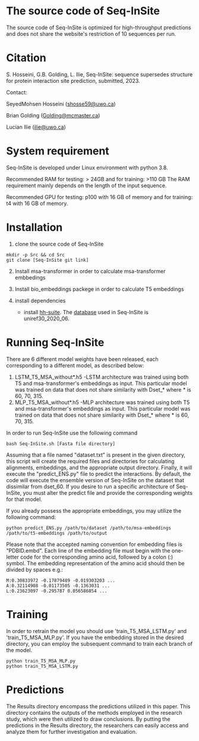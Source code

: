 # The source code of Seq-InSite
The source code of Seq-InSite is optimized for high-throughput predictions and does not share the website's restriction of 10 sequences per run.
# Citation
S. Hosseini,  G.B. Golding, L. Ilie, Seq-InSite: sequence supersedes structure for protein interaction site prediction, submitted, 2023.

Contact: 

SeyedMohsen Hosseini (shosse59@uwo.ca)

Brian Golding (Golding@mcmaster.ca)

Lucian Ilie (ilie@uwo.ca)

# System requirement
Seq-InSite is developed under Linux environment with python 3.8.

Recommended RAM for testing: > 24GB and for training: >110 GB The RAM requirement mainly depends on the length of the input sequence. 

Recommended GPU for testing: p100 with 16 GB of memory and for training: t4 with 16 GB of memory.




# Installation
1. clone the source code of Seq-InSite
```
mkdir -p Src && cd Src
git clone [Seq-InSite git link]
```
2. Install msa-transformer in order to calculate msa-transformer embbedings

3. Install bio_embeddings packege in order to calculate T5 embeddings

4. install dependencies

 
    - install [hh-suite](https://github.com/soedinglab/hh-suite). The [database](http://gwdu111.gwdg.de/~compbiol/uniclust/2020_06/) used in Seq-InSite is uniref30_2020_06.
 
# Running Seq-InSite
There are 6 different model weights have been released, each corresponding to a different model, as described below: 

1. LSTM_T5_MSA_without*.h5 -LSTM architecture was trained using both T5 and msa-transformer's embeddings as input. This particular model was trained on data that does not share similarity with Dset_* where * is 60, 70, 315.
2. MLP_T5_MSA_without*.h5 -MLP architecture was trained using both T5 and msa-transformer's embeddings as input. This particular model was trained on data that does not share similarity with Dset_* where * is 60, 70, 315.


In order to run Seq-InSite use the following command 
```
bash Seq-InSite.sh [Fasta file directory]
```
Assuming that a file named "dataset.txt" is present in the given directory, this script will create the required files and directories for calculating alignments, embeddings, and the appropriate output directory. Finally, it will execute the "predict_ENS.py" file to predict the interactions. 
By default, the code will execute the ensemble version of Seq-InSite on the dataset that dissimilar from dset_60. If you desire to run a specific architecture of Seq-InSite, you must alter the predict file and provide the corresponding weights for that model.

If you already possess the appropriate embeddings, you may utilize the following command:

```
python predict_ENS.py /path/to/dataset /path/to/msa-embeddings /path/to/t5-embeddings /path/to/output
```
Please note that the accepted naming convention for embedding files is "PDBID.embd".
Each line of the embedding file must begin with the one-letter code for the corresponding amino acid, followed by a colon (:) symbol. The embedding representation of the amino acid should then be divided by spaces e.g.:
```
M:0.30833972 -0.17879489 -0.019303203 ...
A:0.32114908 -0.01173505 -0.1363031 ...
L:0.23623097 -0.295787 0.056586854 ...
```

# Training
In order to retrain the model you should use 'train_T5_MSA_LSTM.py' and 'train_T5_MSA_MLP.py'. If you have the embedding stored in the desired directory, you can employ the subsequent command to train each branch of the model.

```
python train_T5_MSA_MLP.py
python train_T5_MSA_LSTM.py
```


# Predictions

The Results directory encompass the predictions utilized in this paper. This directory contains the outputs of the methods employed in the research study, which were then utilized to draw conclusions. By putting the predictions in the Results directory, the researchers can easily access and analyze them for further investigation and evaluation.
